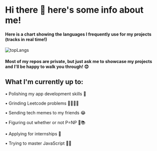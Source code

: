 # Hi there 👋 here's some info about me!

#### Here is a chart showing the languages I frequently use for my projects (tracks in real time!)

![topLangs](https://github-readme-stats-ochre-zeta.vercel.app/api/top-langs/?username=jtolentino1&hide_title=true&card_width=500&height=250)

#### Most of my repos are private, but just ask me to showcase my projects and I'll be happy to walk you through! 😊

## What I'm currently up to:

• Polishing my app development skills 📱

• Grinding Leetcode problems 👨🏻‍💻📖

• Sending tech memes to my friends 😂

• Figuring out whether or not P=NP 🤔📚

• Applying for internships 🎯

• Trying to master JavaScript 😵‍💫
